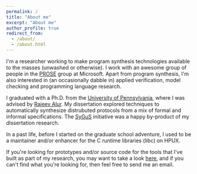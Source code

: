 ```yaml
---
permalink: /
title: "About me"
excerpt: "About me"
author_profile: true
redirect_from:
  - /about/
  - /about.html
---
```


I'm a researcher working to make program synthesis technologies
available to the masses (unwashed or otherwise). I work with an
awesome group of people in the
[PROSE](https://microsoft.github.io/prose/) group at Microsoft.  Apart
from program synthesis, I'm also interested in (an occasionally dabble
in) applied verification, model checking and programming language
research.

I graduated with a Ph.D. from the [University of
Pennsylvania](http://cis.upenn.edu/index.php), where I was advised by
[Rajeev Alur](http://www.cis.upenn.edu/~alur/). My dissertation
explored techniques to automatically synthesize distrubuted protocols
from a mix of formal and informal specifications. The
[SyGuS](http://www.sygus.org/index.html) initiative was a happy
by-product of my dissertation research.

In a past life, before I started on the graduate school adventure, I
used to be a maintainer and/or enhancer for the C runtime libraries
(libc) on HPUX.

If you're looking for prototypes and/or source code for the tools that
I've built as part of my research, you may want to take a look <a
href="https://github.com/abhishekudupa"><u>here</u></a>, and if you
can't find what you're looking for, then feel free to send me an
email.
